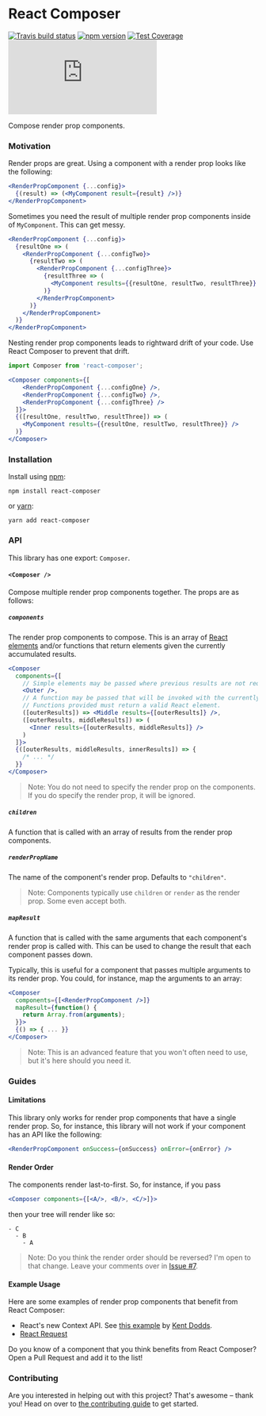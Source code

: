 # React Composer

[![Travis build status](http://img.shields.io/travis/jmeas/react-composer.svg?style=flat)](https://travis-ci.org/jmeas/react-composer)
[![npm version](https://img.shields.io/npm/v/react-composer.svg)](https://www.npmjs.com/package/react-composer)
[![Test Coverage](https://codeclimate.com/github/jmeas/react-composer/badges/coverage.svg)](https://codeclimate.com/github/jmeas/react-composer)
[![gzip size](http://img.badgesize.io/https://unpkg.com/react-composer/dist/react-composer.min.js?compression=gzip)](https://unpkg.com/react-composer/dist/react-composer.min.js)

Compose render prop components.

### Motivation

Render props are great. Using a component with a render prop looks like the following:

```jsx
<RenderPropComponent {...config}>
  {(result) => (<MyComponent result={result} />)}
</RenderPropComponent>
```

Sometimes you need the result of multiple render prop components inside of `MyComponent`. This
can get messy.

```jsx
<RenderPropComponent {...config}>
  {resultOne => (
    <RenderPropComponent {...configTwo}>
      {resultTwo => (
        <RenderPropComponent {...configThree}>
          {resultThree => (
            <MyComponent results={{resultOne, resultTwo, resultThree}} />
          )}
        </RenderPropComponent>
      )}
    </RenderPropComponent>
  )}
</RenderPropComponent>
```

Nesting render prop components leads to rightward drift of your code. Use React Composer to
prevent that drift.

```jsx
import Composer from 'react-composer';

<Composer components={[
    <RenderPropComponent {...configOne} />,
    <RenderPropComponent {...configTwo} />,
    <RenderPropComponent {...configThree} />
  ]}>
  {([resultOne, resultTwo, resultThree]) => (
    <MyComponent results={{resultOne, resultTwo, resultThree}} />
  )}
</Composer>
```

### Installation

Install using [npm](https://www.npmjs.com):

```
npm install react-composer
```

or [yarn](https://yarnpkg.com/):

```
yarn add react-composer
```

### API

This library has one export: `Composer`.

#### `<Composer />`

Compose multiple render prop components together. The props are as
follows:

##### `components`

The render prop components to compose. This is an array of [React elements](https://reactjs.org/docs/glossary.html#elements) and/or functions that return elements given the currently accumulated results.

```jsx
<Composer
  components={[
    // Simple elements may be passed where previous results are not required.
    <Outer />,
    // A function may be passed that will be invoked with the currently accumulated results.
    // Functions provided must return a valid React element.
    ([outerResults]) => <Middle results={[outerResults]} />,
    ([outerResults, middleResults]) => (
      <Inner results={[outerResults, middleResults]} />
    )
  ]}>
  {([outerResults, middleResults, innerResults]) => {
    /* ... */
  }}
</Composer>
```

> Note: You do not need to specify the render prop on the components. If you do specify the render prop, it will
> be ignored.

##### `children`

A function that is called with an array of results from the render prop
components.

##### `renderPropName`

The name of the component's render prop. Defaults to `"children"`.

> Note: Components typically use `children` or `render` as the render prop. Some
> even accept both.

##### `mapResult`

A function that is called with the same arguments that each component's render
prop is called with. This can be used to change the result that each component passes
down.

Typically, this is useful for a component that passes multiple arguments to its
render prop. You could, for instance, map the arguments to an array:

```jsx
<Composer
  components={[<RenderPropComponent />]}
  mapResult={function() {
    return Array.from(arguments);
  }}>
  {() => { ... }}
</Composer>
```

> Note: This is an advanced feature that you won't often need to use, but it's here should you need it.

### Guides

#### Limitations

This library only works for render prop components that have a single render
prop. So, for instance, this library will not work if your component has an API like the following:

```jsx
<RenderPropComponent onSuccess={onSuccess} onError={onError} />
```

#### Render Order

The components render last-to-first. So, for instance, if you pass

```jsx
<Composer components={[<A/>, <B/>, <C/>]}>
```

then your tree will render like so:

```
- C
  - B
    - A
```

> Note: Do you think the render order should be reversed? I'm open to that change. Leave your comments
> over in [Issue #7](https://github.com/jmeas/react-composer/issues/7).

#### Example Usage

Here are some examples of render prop components that benefit from React Composer:

- React's new Context API. See [this example](https://codesandbox.io/s/92pj14134y) by [Kent Dodds](https://twitter.com/kentcdodds).
- [React Request](https://github.com/jmeas/react-request)

Do you know of a component that you think benefits from React Composer? Open a Pull Request and add it to the list!

### Contributing

Are you interested in helping out with this project? That's awesome – thank you! Head on over to
[the contributing guide](./CONTRIBUTING.md) to get started.
